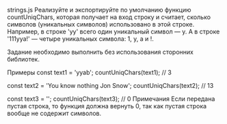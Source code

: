 strings.js
Реализуйте и экспортируйте по умолчанию функцию countUniqChars, которая получает на вход строку и считает, сколько символов (уникальных символов) использовано в этой строке. Например, в строке 'yy' всего один уникальный символ — y. А в строке '111yya!' — четыре уникальных символа: 1, y, a и !.

Задание необходимо выполнить без использования сторонних библиотек.

Примеры
const text1 = 'yyab';
countUniqChars(text1); // 3

const text2 = 'You know nothing Jon Snow';
countUniqChars(text2); // 13

const text3 = '';
countUniqChars(text3); // 0
Примечания
Если передана пустая строка, то функция должна вернуть 0, так как пустая строка вообще не содержит символов.